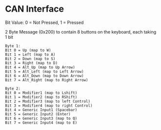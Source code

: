 # CAN Interface

Bit Value: 0 = Not Pressed, 1 = Pressed

2 Byte Message (0x200) to contain 8 buttons on the keyboard, each taking 1 bit
    
    Byte 1:
    Bit 0 = Up (map to W)
    Bit 1 = Left (map to A)
    Bit 2 = Down (map to S)
    Bit 3 = Right (map to D)
    Bit 4 = Alt_Up (map to Up Arrow)
    Bit 5 = Alt_Left (map to Left Arrow)
    Bit 6 = Alt_Down (map to Down Arrow)
    Bit 7 = Alt_Right (map to Right Arrow)

    Byte 2:
    Bit 0 = Modifier1 (map to Lshift)
    Bit 1 = Modifier2 (map to RShift)
    Bit 2 = Modifier3 (map to left Control)
    Bit 3 = Modifier4 (map to right Control)
    Bit 4 = Generic Input1 (Spacebar)
    Bit 5 = Generic Input2 (Enter)
    Bit 6 = Generic Input3 (map to Q)
    Bit 7 = Generic Input4 (map to E)
